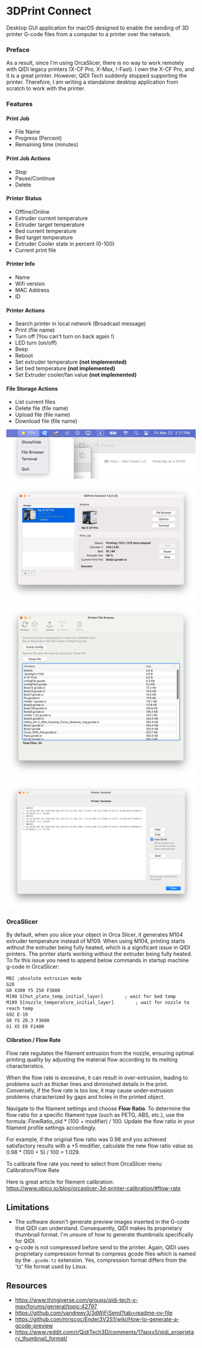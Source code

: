 # 3DPrint Connect
Desktop GUI application for macOS designed to enable the sending of 3D printer G-code files from a computer to a printer over the network.



### Preface 

As a result, since I'm using OrcaSlicer, there is no way to work remotely with QIDI legacy printers (X-CF Pro, X-Max, I-Fast). I own the X-CF Pro, and it is a great printer. However, QIDI Tech suddenly stopped supporting the printer. Therefore, I am writing a standalone desktop application from scratch to work with the printer.



### Features

#### Print Job

- File Name
- Progress (Percent)
- Remaining time (minutes)

#### Print Job Actions

- Stop
- Pause/Continue
- Delete

#### Printer Status

- Offline/Online
- Extruder current temperature
- Extruder target temperature
- Bed current temperature
- Bed target temperature
- Extruder Cooler state in percent (0-100)
- Current print file

#### Printer Info

- Name
- Wifi version
- MAC Address
- ID

#### Printer Actions

- Search printer in local network (Broadcast message)
- Print (file name)
- Turn off (You can't turn on back again !)
- LED turn (on/off)
- Beep
- Reboot
- Set extruder temperature **(not implemented)**
- Set bed temperature **(not implemented)**
- Set Extruder cooler/fan value **(not implemented)**

#### File Storage Actions

- List current files
- Delete file (file name)
- Upload file (file name)
- Download file (file name)



![1](screen/1.png)



![2](screen/2.png)

![3](screen/3.png)

![4](screen/4.png)

### OrcaSlicer

By default, when you slice your object in Orca Slicer, it generates M104 extruder temperature instead of M109. When using M104, printing starts without the extruder being fully heated, which is a significant issue in QIDI printers. The printer starts working without the extruder being fully heated. To fix this issue you need to append below commands in startup machine g-code in OrcaSlicer:

```
M82 ;absolute extrusion mode
G28
G0 X300 Y5 Z50 F3600
M190 S[hot_plate_temp_initial_layer]		; wait for bed temp
M109 S[nozzle_temperature_initial_layer]		; wait for nozzle to reach temp
G92 E-19
G0 Y5 Z0.3 F3600
G1 X5 E0 F2400
```



#### Clibration / Flow Rate

Flow rate regulates the filament extrusion from the nozzle, ensuring optimal printing quality by adjusting the material flow according to its melting characteristics. 

When the flow rate is excessive, it can result in over-extrusion, leading to problems such as thicker lines and diminished details in the print. Conversely, if the flow rate is too low, it may cause under-extrusion problems characterized by gaps and holes in the printed object.

Navigate to the filament settings and choose **Flow Ratio**. To determine the flow ratio for a specific filament type (such as PETG, ABS, etc.), use the formula: FlowRatio_old * (100 + modifier) / 100. Update the flow ratio in your filament profile settings accordingly.

For example, if the original flow ratio was 0.98 and you achieved satisfactory results with a +5 modifier, calculate the new flow ratio value as 0.98 * (100 + 5) / 100 = 1.029.

 To calibrate flow rate you need to select from OrcaSlicer menu Calibration/Flow Rate

Here is great article for filement calibration: https://www.obico.io/blog/orcaslicer-3d-printer-calibration/#flow-rate 



## Limitations

- The software doesn't generate preview images inserted in the G-code that QIDI can understand. Consequently, QIDI makes its proprietary thumbnail format. I'm unsure of how to generate thumbnails specifically for QIDI.
- g-code is not compressed before send to the printer. Again, QIDI uses proprietary compression format to compress gcode files which is named by the `.gcode.tz` extension. Yes,  compression format differs from the 'tz' file format used by Linux.



## Resources

- https://www.thingiverse.com/groups/qidi-tech-x-max/forums/general/topic:42797
- https://github.com/yandreev3/3dWiFiSend?tab=readme-ov-file
- https://github.com/mriscoc/Ender3V2S1/wiki/How-to-generate-a-gcode-preview
- https://www.reddit.com/r/QidiTech3D/comments/17apxx5/qidi_proprietary_thumbnail_format/
